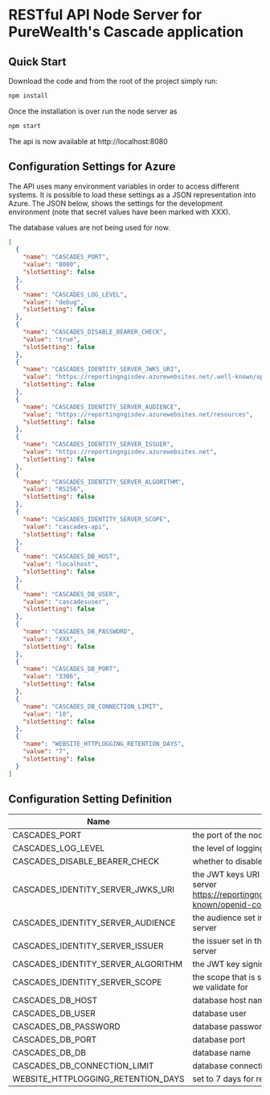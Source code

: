 # RESTful API Node Server for PureWealth's Cascade application

## Quick Start
Download the code and from the root of the project simply run:

```bash
npm install
```

Once the installation is over run the node server as 
```bash
npm start
```

The api is now available at http://localhost:8080

## Configuration Settings for Azure
The API uses many environment variables in order to access different systems. It is possible to load these settings as a JSON representation into Azure. The JSON below, shows the settings for the development environment (note that secret values have been marked with XXX).

The database values are not being used for now.

```json
[
  {
    "name": "CASCADES_PORT",
    "value": "8080",
    "slotSetting": false
  },
  {
    "name": "CASCADES_LOG_LEVEL",
    "value": "debug",
    "slotSetting": false
  },
  {
    "name": "CASCADES_DISABLE_BEARER_CHECK",
    "value": "true",
    "slotSetting": false
  },
  {
    "name": "CASCADES_IDENTITY_SERVER_JWKS_URI",
    "value": "https://reportingngisdev.azurewebsites.net/.well-known/openid-configuration/jwks",
    "slotSetting": false
  },
  {
    "name": "CASCADES_IDENTITY_SERVER_AUDIENCE",
    "value": "https://reportingngisdev.azurewebsites.net/resources",
    "slotSetting": false
  },
  {
    "name": "CASCADES_IDENTITY_SERVER_ISSUER",
    "value": "https://reportingngisdev.azurewebsites.net",
    "slotSetting": false
  },
  {
    "name": "CASCADES_IDENTITY_SERVER_ALGORITHM",
    "value": "RS256",
    "slotSetting": false
  },
  {
    "name": "CASCADES_IDENTITY_SERVER_SCOPE",
    "value": "cascades-api",
    "slotSetting": false
  },
  {
    "name": "CASCADES_DB_HOST",
    "value": "localhost",
    "slotSetting": false
  },
  {
    "name": "CASCADES_DB_USER",
    "value": "cascadesuser",
    "slotSetting": false
  },
  {
    "name": "CASCADES_DB_PASSWORD",
    "value": "XXX",
    "slotSetting": false
  },
  {
    "name": "CASCADES_DB_PORT",
    "value": "3306",
    "slotSetting": false
  },
  {
    "name": "CASCADES_DB_CONNECTION_LIMIT",
    "value": "10",
    "slotSetting": false
  },
  {
    "name": "WEBSITE_HTTPLOGGING_RETENTION_DAYS",
    "value": "7",
    "slotSetting": false
  }
]
```

## Configuration Setting Definition

Name | Definition
---- | ----------
CASCADES_PORT | the port of the node express application8080
CASCADES_LOG_LEVEL | the level of logging (debug|info|warn|error)
CASCADES_DISABLE_BEARER_CHECK | whether to disable bearer token checks
CASCADES_IDENTITY_SERVER_JWKS_URI | the JWT keys URI that is available on the identity server https://reportingngisdev.azurewebsites.net/.well-known/openid-configuration
CASCADES_IDENTITY_SERVER_AUDIENCE | the audience set in the JWT token by the identity server
CASCADES_IDENTITY_SERVER_ISSUER | the issuer set in the JWT token by the identity server
CASCADES_IDENTITY_SERVER_ALGORITHM | the JWT key signing algorithm
CASCADES_IDENTITY_SERVER_SCOPE | the scope that is set in the JWT token and what we validate for
CASCADES_DB_HOST | database host name
CASCADES_DB_USER | database user
CASCADES_DB_PASSWORD | database password
CASCADES_DB_PORT | database port
CASCADES_DB_DB | database name
CASCADES_DB_CONNECTION_LIMIT | database connection pool limit
WEBSITE_HTTPLOGGING_RETENTION_DAYS | set to 7 days for retention of application logs
